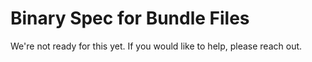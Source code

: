 # Binary Spec for Bundle Files

We're not ready for this yet. If you would like to help, please reach out.
